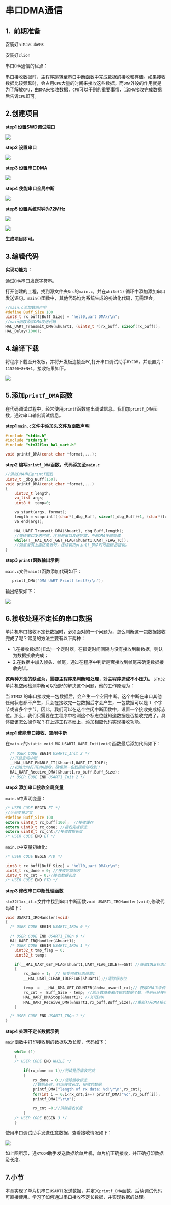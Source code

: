 # 串口DMA通信

## 1.  前期准备

安装好`STM32CubeMX`

安装好`clion`

串口`DMA`通信的优点：

串口接收数据时，主程序跳转至串口中断函数中完成数据的接收和存储。如果接收数据比较频繁时，会占用`CPU`大量的时间来接收这些数据。而`DMA`外设的作用就是为了解放`CPU`，由`DMA`来接收数据，`CPU`可以干别的重要事情，当`DMA`接收完成数据后告诉`CPU`即可。

## 2.创建项目

**step1 设置SWD调试端口**

![](PIC/dmaswd.jpg)

**step2 设置串口**

![](PIC/DMASETUART1.jpg)

**step3 设置串口DMA**

![](PIC/DMAUARTSET2.jpg)

**step4 使能串口全局中断**

![](PIC/DMAUARTSET3.jpg)

**step5 设置系统时钟为72MHz**

![](PIC/DMAHSE.jpg)

![](PIC/dmaclk.jpg)

**生成项目即可。**

## 3.编辑代码

**实现功能为：**

通过`DMA`串口发送字符串。

打开创建的工程，找到源文件夹`Src`的`main.c`，并在`while(1)` 循环中添加添加串口发送语句。`main()`函数中，其他代码均为系统生成的初始化代码，无需理会。

```c
//main.c添加数组声明
#define Buff_Size 100
uint8_t rx_buff[Buff_Size] = "hell0,uart DMA\r\n";
//main函数添加DMA发送代码   
HAL_UART_Transmit_DMA(&huart1, (uint8_t *)rx_buff, sizeof(rx_buff));
HAL_Delay(1000);
```

## 4.编译下载

将程序下载至开发板，并将开发板连接至`PC`,打开串口调试助手`RYCOM`，并设置为：`115200+8+N+1`，接收结果如下。

![](PIC/DMAsend.jpg)

## 5.添加`printf_DMA`函数

在代码调试过程中，经常使用`printf`函数输出调试信息。我们加`printf_DMA`函数，通过串口输出调试信息。

**step1 `main.c`文件中添加头文件及函数声明**

```c
#include "stdio.h"
#include "stdarg.h"
#include "stm32f1xx_hal_uart.h"

void printf_DMA(const char *format,...);
```

**step2 编写`printf_DMA`函数，代码添加至`main.c`**

```c
//添加DMA串口printf函数
uint8_t _dbg_Buff[150];
void printf_DMA(const char *format,...)
{
    uint32_t length;
    va_list args;
    uint8_t  temp=0;

    va_start(args, format);
    length = vsnprintf((char*)_dbg_Buff, sizeof(_dbg_Buff)+1, (char*)format, args);
    va_end(args);

    HAL_UART_Transmit_DMA(&huart1,_dbg_Buff,length);
    //等待串口发送完成，注意是串口发送完成，不是DMA传输完成
    while(!__HAL_UART_GET_FLAG(&huart1,UART_FLAG_TC));
    //如果没有上面这条语句，连续调用printf_DMA时可能输出错误。
}
```

**step3 `printf`函数输出示例**

`main.c`文件`main()`函数添加代码如下：

```c
   printf_DMA("DMA UART Printf test!\r\n");
```

输出结果如下：

![](PIC/DMAprintf.jpg)

## 6.接收处理不定长的串口数据

单片机串口接收不定长数据时，必须面对的一个问题为，怎么判断这一包数据接收完成了呢？常见的方法主要有以下两种：

- 1.在接收数据时启动一个定时器，在指定时间间隔内没有接收到新数据，则认为数据接收完成；
- 2.在数据中加入帧头、帧尾，通过在程序中判断是否接收到帧尾来确定数据接收完毕。

**这两种方法的缺点为，需要主程序来判断和处理，对主程序造成不小压力。** `STM32` 单片机空闲检测中断可以很好的解决这个问题，他的工作原理为：

当 `STM32` 的串口接收完一包数据后，会产生一个空闲中断。这个中断在串口其他任何状态都不产生，只会在接收完一包数据后才会产生，一包数据可以是 `1 `个字节或者多个字节。因此，我们可以在这个空闲中断函数中，设置一个接收完成标志位。那么，我们只需要在主程序中检测这个标志位就知道数据是否接收完成了。具体应该怎么操作呢？在上述工程基础上，添加相应代码实现接收功能。

**step1 使能串口接收、空闲中断**

在`main.c`的`static void MX_USART1_UART_Init(void)`函数最后添加代码如下：

```c
  /* USER CODE BEGIN USART1_Init 2 */
  //开启空闲中断
  __HAL_UART_ENABLE_IT(&huart1,UART_IT_IDLE);
  //初始化时打开DMA接收，确保第一包数据能够收到！
  HAL_UART_Receive_DMA(&huart1,rx_buff,Buff_Size);
  /* USER CODE END USART1_Init 2 */
```

**step2 添加串口接收全局变量**

`main.h`中声明变量：

```c
/* USER CODE BEGIN ET */
//全局变量定义
#define Buff_Size 100
extern uint8_t rx_buff[100];  //接收缓存
extern uint8_t rx_done; //接收完成标志
extern uint8_t rx_cnt;//接收数据长度
/* USER CODE END ET */
```

`main.c`中变量初始化:

```c
/* USER CODE BEGIN PTD */

uint8_t rx_buff[Buff_Size] = "hell0,uart DMA\r\n";
uint8_t rx_done = 0; //接收完成标志
uint8_t rx_cnt = 0;//接收数据长度
/* USER CODE END PTD */
```

**step3 修改串口中断处理函数**

`stm32f1xx_it.c`文件中找到串口中断函数`void USART1_IRQHandler(void)`,修改代码如下：

```c
void USART1_IRQHandler(void)
{
  /* USER CODE BEGIN USART1_IRQn 0 */

  /* USER CODE END USART1_IRQn 0 */
  HAL_UART_IRQHandler(&huart1);
  /* USER CODE BEGIN USART1_IRQn 1 */
    uint32_t tmp_flag = 0;
    uint32_t temp;

    if(__HAL_UART_GET_FLAG(&huart1,UART_FLAG_IDLE)==SET) //获取IDLE标志位
    {
        rx_done = 1;  // 接受完成标志位置1
        __HAL_UART_CLEAR_IDLEFLAG(&huart1);//清除标志位

        temp  =  __HAL_DMA_GET_COUNTER(&hdma_usart1_rx);// 获取DMA中未传输的数据个数
        rx_cnt =  Buff_Size - temp; //总计数减去未传输的数据个数，得到已经接收的数据个数
        HAL_UART_DMAStop(&huart1); //关闭DMA
        HAL_UART_Receive_DMA(&huart1,rx_buff,Buff_Size);//重新打开DMA接收
    }

  /* USER CODE END USART1_IRQn 1 */
}
```

**step4 处理不定长数据示例**

`main`函数中打印接收到的数据以及长度，代码如下：

```c
    while (1)
    {
    /* USER CODE END WHILE */

        if(rx_done == 1)//判读是否接收完成
        {
            rx_done = 0;//清除接收标志
            //数据处理，打印接收长度、接收的数据
            printf_DMA("length of rx data: %d!\r\n",rx_cnt);
            for(int i = 0;i<rx_cnt;i++) printf_DMA("%c",rx_buff[i]);
            printf_DMA("\r\n");

            rx_cnt =0;//清除接收长度
        }
    /* USER CODE BEGIN 3 */
    }
```

使用串口调试助手发送任意数据，查看接收情况如下：

![](PIC/DMARx.jpg)

如上图所示，通`RYCOM`助手发送数据给单片机，单片机正确接收，并正确打印数据及长度。

## 7.小节

本章实现了单片机串口`USART1`发送数据，并定义`printf_DMA`函数，后续调试代码可直接使用。学习了如何通过串口接收不定长数据，并实现数据的处理。
